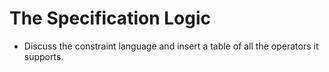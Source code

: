 # The Specification Logic

* Discuss the constraint language and insert a table of all the operators it supports.